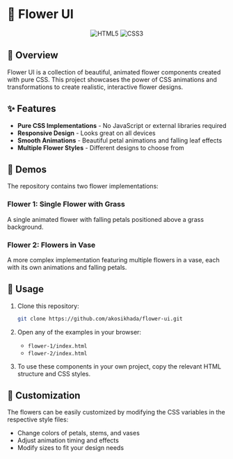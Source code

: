 # 🌸 Flower UI

<div align="center">
  <img src="https://img.shields.io/badge/HTML5-E34F26?style=for-the-badge&logo=html5&logoColor=white" alt="HTML5" />
  <img src="https://img.shields.io/badge/CSS3-1572B6?style=for-the-badge&logo=css3&logoColor=white" alt="CSS3" />
</div>

## 📝 Overview

Flower UI is a collection of beautiful, animated flower components created with pure CSS. This project showcases the power of CSS animations and transformations to create realistic, interactive flower designs.

## ✨ Features

- **Pure CSS Implementations** - No JavaScript or external libraries required
- **Responsive Design** - Looks great on all devices
- **Smooth Animations** - Beautiful petal animations and falling leaf effects
- **Multiple Flower Styles** - Different designs to choose from

## 🌻 Demos

The repository contains two flower implementations:

### Flower 1: Single Flower with Grass

A single animated flower with falling petals positioned above a grass background.

### Flower 2: Flowers in Vase

A more complex implementation featuring multiple flowers in a vase, each with its own animations and falling petals.

## 🔧 Usage

1. Clone this repository:

   ```bash
   git clone https://github.com/akosikhada/flower-ui.git
   ```

2. Open any of the examples in your browser:

   - `flower-1/index.html`
   - `flower-2/index.html`

3. To use these components in your own project, copy the relevant HTML structure and CSS styles.

## 🎨 Customization

The flowers can be easily customized by modifying the CSS variables in the respective style files:

- Change colors of petals, stems, and vases
- Adjust animation timing and effects
- Modify sizes to fit your design needs
